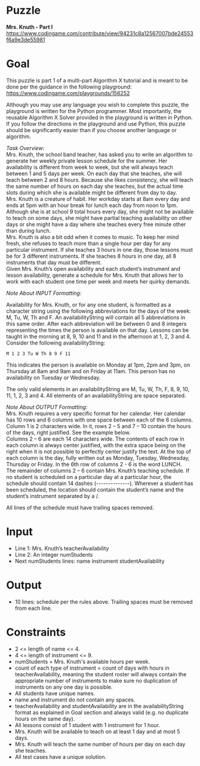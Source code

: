 # Puzzle
**Mrs. Knuth - Part I** https://www.codingame.com/contribute/view/94231c8a12567007bde24553f6a9e3de55981

# Goal
This puzzle is part 1 of a multi-part Algorithm X tutorial and is meant to be done per the guidance in the following playground: https://www.codingame.com/playgrounds/156252

Although you may use any language you wish to complete this puzzle, the playground is written for the Python programmer. Most importantly, the reusable Algorithm X Solver provided in the playground is written in Python. If you follow the directions in the playground and use Python, this puzzle should be significantly easier than if you choose another language or algorithm.

*Task Overview:*  
Mrs. Knuth, the school band teacher, has asked you to write an algorithm to generate her weekly private lesson schedule for the summer. Her availability is different from week to week, but she will always teach between 1 and 5 days per week. On each day that she teaches, she will teach between 2 and 8 hours. Because she likes consistency, she will teach the same number of hours on each day she teaches, but the actual time slots during which she is available might be different from day to day.  
Mrs. Knuth is a creature of habit. Her workday starts at 8am every day and ends at 5pm with an hour break for lunch each day from noon to 1pm. Although she is at school 9 total hours every day, she might not be available to teach on some days, she might have partial teaching availability on other days or she might have a day where she teaches every free minute other than during lunch.  
Mrs. Knuth is also a bit odd when it comes to music. To keep her mind fresh, she refuses to teach more than a single hour per day for any particular instrument. If she teaches 3 hours in one day, those lessons must be for 3 different instruments. If she teaches 8 hours in one day, all 8 instruments that day must be different.  
Given Mrs. Knuth’s open availability and each student’s instrument and lesson availability, generate a schedule for Mrs. Knuth that allows her to work with each student one time per week and meets her quirky demands.  

*Note About INPUT Formatting:*  

Availability for Mrs. Knuth, or for any one student, is formatted as a character string using the following abbreviations for the days of the week: M, Tu, W, Th and F. An availabilityString will contain all 5 abbreviations in this same order. After each abbreviation will be between 0 and 8 integers representing the times the person is available on that day. Lessons can be taught in the morning at 8, 9, 10 and 11 and in the afternoon at 1, 2, 3 and 4. Consider the following availabilityString:
```
M 1 2 3 Tu W Th 8 9 F 11
```

This indicates the person is available on Monday at 1pm, 2pm and 3pm, on Thursday at 8am and 9am and on Friday at 11am. This person has no availability on Tuesday or Wednesday.

The only valid elements in an availabilityString are M, Tu, W, Th, F, 8, 9, 10, 11, 1, 2, 3 and 4. All elements of an availabilityString are space separated.

*Note About OUTPUT Formatting:*  
Mrs. Knuth requires a very specific format for her calendar. Her calendar has 10 rows and 6 columns with one space between each of the 6 columns.  
Column 1 is 2 characters wide. In it, rows 2 – 5 and 7 – 10 contain the hours of the days, right justified. See the example below.  
Columns 2 – 6 are each 14 characters wide. The contents of each row in each column is always center justified, with the extra space being on the right when it is not possible to perfectly center justify the text. At the top of each column is the day, fully written out as Monday, Tuesday, Wednesday, Thursday or Friday. In the 6th row of columns 2 - 6 is the word LUNCH.  
The remainder of columns 2 – 6 contain Mrs. Knuth’s teaching schedule. If no student is scheduled on a particular day at a particular hour, the schedule should contain 14 dashes (--------------). Wherever a student has been scheduled, the location should contain the student’s name and the student’s instrument separated by a /.  

All lines of the schedule must have trailing spaces removed.

# Input
* Line 1: Mrs. Knuth’s teacherAvailability
* Line 2: An integer numStudents
* Next numStudents lines: name instrument studentAvailability

# Output
* 10 lines: schedule per the rules above. Trailing spaces must be removed from each line.

# Constraints
* 2 <= length of name <= 4.
* 4 <= length of instrument <= 9.
* numStudents = Mrs. Knuth's available hours per week.
* count of each type of instrument = count of days with hours in teacherAvailability, meaning the student roster will always contain the appropriate number of instruments to make sure no duplication of instruments on any one day is possible.
* All students have unique names.
* name and instrument do not contain any spaces.
* teacherAvailability and studentAvailability are in the availabilityString format as explained in Goal section and always valid (e.g. no duplicate hours on the same day).
* All lessons consist of 1 student with 1 instrument for 1 hour.
* Mrs. Knuth will be available to teach on at least 1 day and at most 5 days.
* Mrs. Knuth will teach the same number of hours per day on each day she teaches.
* All test cases have a unique solution.
